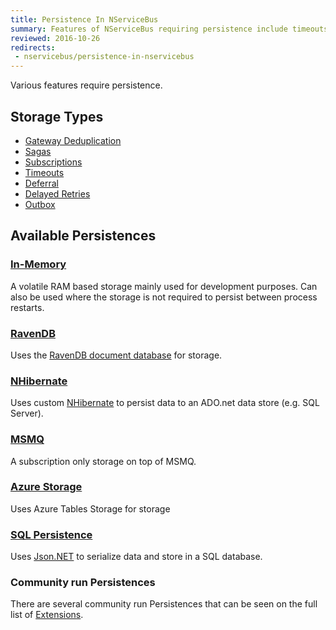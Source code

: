 ```yaml
---
title: Persistence In NServiceBus
summary: Features of NServiceBus requiring persistence include timeouts, sagas, and subscription storage.
reviewed: 2016-10-26
redirects:
 - nservicebus/persistence-in-nservicebus
---
```


Various features require persistence.


## Storage Types

 * [Gateway Deduplication](/nservicebus/gateway/)
 * [Sagas](/nservicebus/sagas/)
 * [Subscriptions](/nservicebus/messaging/publish-subscribe/)
 * [Timeouts](/nservicebus/sagas/timeouts.md)
 * [Deferral](/nservicebus/messaging/delayed-delivery.md)
 * [Delayed Retries](/nservicebus/recoverability/#delayed-retries)
 * [Outbox](/nservicebus/outbox/)


## Available Persistences


### [In-Memory](in-memory.md)

A volatile RAM based storage mainly used for development purposes. Can also be used where the storage is not required to persist between process restarts.


### [RavenDB](/nservicebus/ravendb/)

Uses the [RavenDB document database](https://ravendb.net/) for storage.


### [NHibernate](/nservicebus/nhibernate/)

Uses custom [NHibernate](http://nhibernate.info/) to persist data to an ADO.net data store (e.g. SQL Server).


### [MSMQ](/nservicebus/msmq/subscription-persistence.md)

A subscription only storage on top of MSMQ.


### [Azure Storage](/nservicebus/azure-storage-persistence/)

Uses Azure Tables Storage for storage


### [SQL Persistence](/nservicebus/sql-persistence/)

Uses [Json.NET](http://www.newtonsoft.com/json) to serialize data and store in a SQL database.


### Community run Persistences

There are several community run Persistences that can be seen on the full list of [Extensions](/components#persisters).
